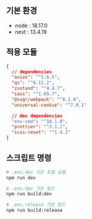 ## 기본 환경

- node : 18.17.0
- next : 13.4.19

## 적용 모듈

```json
{
  // dependencies
  "axios": "^1.6.5",
  "qs": "^6.11.2",
  "zustand": "^4.4.7",
  "sass": "^1.69.7",
  "@svgr/webpack": "^8.1.0",
  "universal-cookie": "^7.0.1"

  // dev dependencies
  "env-cmd": "^10.1.0",
  "prettier": "^3.1.1",
  "scss-reset": "^1.4.2"
}
```

## 스크립트 명령

```bash
# .env.dev 기준 로컬 실행
npm run dev

# .env.dev 기준 빌드
npm run build:dev

# .env.release 기준 빌드
npm run build:release
```

